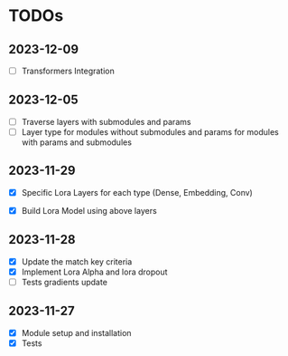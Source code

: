 # TODOs

## 2023-12-09
- [ ] Transformers Integration

## 2023-12-05
- [ ] Traverse layers with submodules and params
- [ ] Layer type for modules without submodules and params for modules with params and submodules

## 2023-11-29
- [x] Specific Lora Layers for each type (Dense, Embedding, Conv)
- [x] Build Lora Model using above layers


## 2023-11-28
- [x] Update the match key criteria
- [x] Implement Lora Alpha and lora dropout
- [ ] Tests gradients update 

## 2023-11-27
- [x] Module setup and installation
- [x] Tests